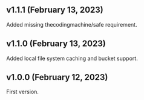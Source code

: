 ## v1.1.1 (February 13, 2023)

Added missing thecodingmachine/safe requirement.

## v1.1.0 (February 13, 2023)

Added local file system caching and bucket support.

## v1.0.0 (February 12, 2023)

First version. 

